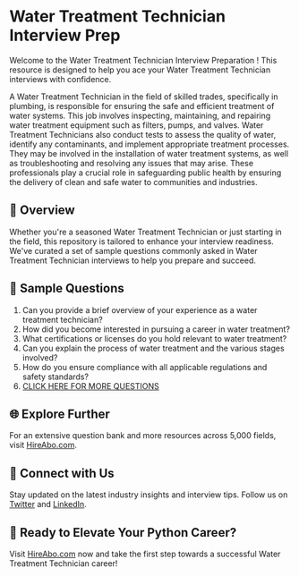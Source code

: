 # Water Treatment Technician Interview Prep

Welcome to the Water Treatment Technician Interview Preparation ! This resource is designed to help you ace your Water Treatment Technician interviews with confidence.

A Water Treatment Technician in the field of skilled trades, specifically in plumbing, is responsible for ensuring the safe and efficient treatment of water systems. This job involves inspecting, maintaining, and repairing water treatment equipment such as filters, pumps, and valves. Water Treatment Technicians also conduct tests to assess the quality of water, identify any contaminants, and implement appropriate treatment processes. They may be involved in the installation of water treatment systems, as well as troubleshooting and resolving any issues that may arise. These professionals play a crucial role in safeguarding public health by ensuring the delivery of clean and safe water to communities and industries.

## 🚀 Overview

Whether you're a seasoned Water Treatment Technician or just starting in the field, this repository is tailored to enhance your interview readiness. We've curated a set of sample questions commonly asked in Water Treatment Technician interviews to help you prepare and succeed.

## 📝 Sample Questions

1. Can you provide a brief overview of your experience as a water treatment technician?
2. How did you become interested in pursuing a career in water treatment?
3. What certifications or licenses do you hold relevant to water treatment?
4. Can you explain the process of water treatment and the various stages involved?
5. How do you ensure compliance with all applicable regulations and safety standards?
6. [CLICK HERE FOR MORE QUESTIONS](https://hireabo.com/job/12_0_13/Water%20Treatment%20Technician)

## 🌐 Explore Further

For an extensive question bank and more resources across 5,000 fields, visit [HireAbo.com](https://www.hireabo.com).

## 📱 Connect with Us

Stay updated on the latest industry insights and interview tips. Follow us on [Twitter](https://twitter.com/hireabo) and [LinkedIn](https://www.linkedin.com/in/hire-abo-3609972a8/).

## 🚀 Ready to Elevate Your Python Career?

Visit [HireAbo.com](https://www.hireabo.com) now and take the first step towards a successful Water Treatment Technician career!